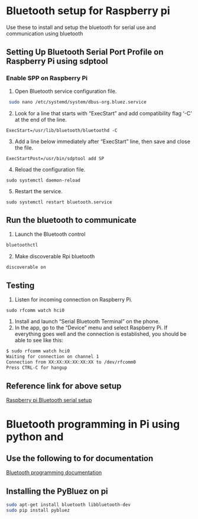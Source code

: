 # Bluetooth setup for Raspberry pi

Use these to  install and setup the bluetooth for serial use and communication using bluetooth
## Setting Up Bluetooth Serial Port Profile on Raspberry Pi using sdptool
### Enable SPP on Raspberry Pi

1. Open Bluetooth service configuration file.

```bash 
 sudo nano /etc/systemd/system/dbus-org.bluez.service 
```
2. Look for a line that starts with “ExecStart” and add compatibility flag ‘-C’ at the end of the line.
```
ExecStart=/usr/lib/bluetooth/bluetoothd -C
```
3. Add a line below immediately after “ExecStart” line, then save and close the file.
```
ExecStartPost=/usr/bin/sdptool add SP
```
4.  Reload the configuration file.

``` 
sudo systemctl daemon-reload
```
5. Restart the service.
```
sudo systemctl restart bluetooth.service
```

## Run the bluetooth to communicate 
1. Launch the Bluetooth control
```bash
bluetoothctl
```
2. Make discoverable Rpi bluetooth
```
discoverable on
```
## Testing
1. Listen for incoming connection on Raspberry Pi.
```
sudo rfcomm watch hci0
```
1. Install and launch “Serial Bluetooth Terminal”  on the phone.
2. In the app, go to the “Device” menu and select Raspberry Pi. If everything goes well and the connection is established, you should be able to see like this:
```bash 
$ sudo rfcomm watch hci0
Waiting for connection on channel 1
Connection from XX:XX:XX:XX:XX:XX to /dev/rfcomm0
Press CTRL-C for hangup
```



## Reference link for above setup
[Raspberry pi Bluetooth serial setup](https://scribles.net/setting-up-bluetooth-serial-port-profile-on-raspberry-pi/)


# Bluetooth programming in Pi using python and


## Use the following to for documentation

[Bluetooth programming documentation ](https://people.csail.mit.edu/albert/bluez-intro/x196.html)

## Installing the PyBluez on pi
```bash
sudo apt-get install bluetooth libbluetooth-dev
sudo pip install pybluez
```

